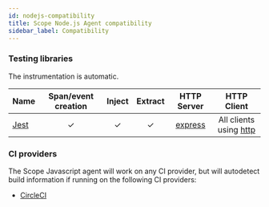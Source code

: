 ```yaml
---
id: nodejs-compatibility
title: Scope Node.js Agent compatibility
sidebar_label: Compatibility
---
```


### Testing libraries

The instrumentation is automatic.

| Name                       | Span/event creation | Inject | Extract |                   HTTP Server                   |                        HTTP Client                         |
| -------------------------- | :-----------------: | :----: | :-----: | :---------------------------------------------: | :--------------------------------------------------------: |
| [Jest](https://jestjs.io/) |          ✓          |   ✓    |    ✓    | [express](https://github.com/expressjs/express) | All clients using [http](https://nodejs.org/api/http.html) |

### CI providers

The Scope Javascript agent will work on any CI provider, but will autodetect build information if running on the following CI providers:

- [CircleCI](https://circleci.com/)
